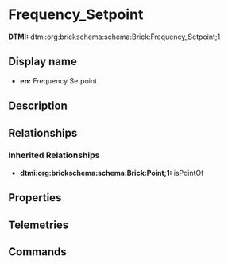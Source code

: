 # Frequency_Setpoint
**DTMI:** dtmi:org:brickschema:schema:Brick:Frequency_Setpoint;1
## Display name
- **en:** Frequency Setpoint
## Description
## Relationships
### Inherited Relationships
* **dtmi:org:brickschema:schema:Brick:Point;1:** isPointOf
## Properties
## Telemetries
## Commands
